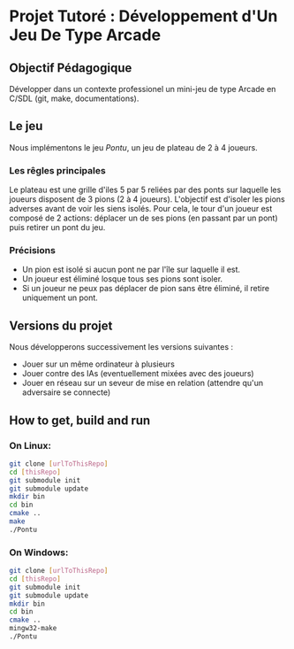 # Projet Tutoré : Développement d'Un Jeu De Type Arcade

## Objectif Pédagogique

Développer dans un contexte professionel un mini-jeu de type Arcade en C/SDL (git, make, documentations).

## Le jeu
Nous implémentons le jeu *Pontu*, un jeu de plateau de 2 à 4 joueurs.
### Les rêgles principales
Le plateau est une grille d'iles 5 par 5 reliées par des ponts sur laquelle les joueurs disposent de 3 pions (2 à 4 joueurs). L'objectif est d'isoler les pions adverses avant de voir les siens isolés. Pour cela, le tour d'un joueur est composé de 2 actions: déplacer un de ses pions (en passant par un pont) puis retirer un pont du jeu.
### Précisions
* Un pion est isolé si aucun pont ne par l'île sur laquelle il est.
* Un joueur est éliminé losque tous ses pions sont isoler.
* Si un joueur ne peux pas déplacer de pion sans être éliminé, il retire uniquement un pont. 

## Versions du projet

Nous développerons successivement les versions suivantes :
* Jouer sur un même ordinateur à plusieurs
* Jouer contre des IAs (eventuellement mixées avec des joueurs)
* Jouer en réseau sur un seveur de mise en relation (attendre qu'un adversaire se connecte)

## How to get, build and run

### On Linux:

```BASH
git clone [urlToThisRepo]
cd [thisRepo]
git submodule init
git submodule update
mkdir bin
cd bin
cmake ..
make
./Pontu
```

### On Windows:

```BASH
git clone [urlToThisRepo]
cd [thisRepo]
git submodule init
git submodule update
mkdir bin
cd bin
cmake ..
mingw32-make
./Pontu
```


